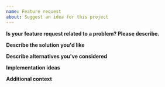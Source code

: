 ```yaml
---
name: Feature request
about: Suggest an idea for this project
---
```


**Is your feature request related to a problem? Please describe.**
<!-- A clear and concise description of what the problem is. Ex. I'm always frustrated when [...] -->

**Describe the solution you'd like**
<!-- A clear and concise description of what you want to happen. -->

**Describe alternatives you've considered**
<!-- A clear and concise description of any alternative solutions or features you've considered. -->

**Implementation ideas**
<!-- If you already have ideas on how to implement this feature, please list them here. -->

**Additional context**
<!-- Add any other context or screenshots about the feature request here. -->
